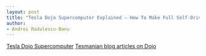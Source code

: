 ```yaml
---
layout: post
title: "Tesla Dojo Supercomputer Explained — How To Make Full Self-Driving AI"
author:
- Andrei Radulescu-Banu
---
```

[Tesla Dojo Supercomputer](https://cleantechnica.com/2020/11/21/tesla-dojo-supercomputer-explained-how-to-make-full-self-driving-ai/)
[Tesmanian blog articles on Dojo](https://www.tesmanian.com/search?q=dojo)